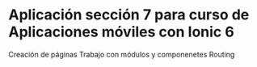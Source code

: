 <h1>Aplicación sección 7 para curso de Aplicaciones móviles con Ionic 6</h1>

Creación de páginas
Trabajo con módulos y componenetes 
Routing
